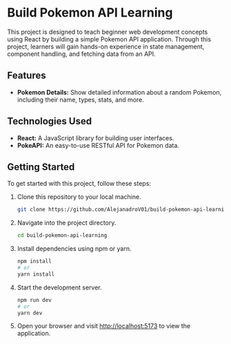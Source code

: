 # Build Pokemon API Learning

This project is designed to teach beginner web development concepts using React by building a simple Pokemon API application. Through this project, learners will gain hands-on experience in state management, component handling, and fetching data from an API.

## Features

- **Pokemon Details:** Show detailed information about a random Pokemon, including their name, types, stats, and more.

## Technologies Used

- **React:** A JavaScript library for building user interfaces.
- **PokeAPI:** An easy-to-use RESTful API for Pokemon data.

## Getting Started

To get started with this project, follow these steps:

1. Clone this repository to your local machine.
   ```bash
   git clone https://github.com/AlejanadroV01/build-pokemon-api-learning
   ```

2. Navigate into the project directory.
   ```bash
   cd build-pokemon-api-learning
   ```

3. Install dependencies using npm or yarn.
   ```bash
   npm install
   # or
   yarn install
   ```

4. Start the development server.
   ```bash
   npm run dev
   # or
   yarn dev
   ```

5. Open your browser and visit [http://localhost:5173](http://localhost:5173) to view the application.
